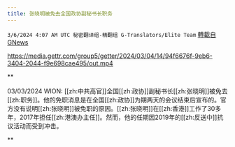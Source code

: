 ```yaml
---
title: 张晓明被免去全国政协副秘书长职务
---
```

`3/6/2024 4:07 AM UTC 秘密翻译组-精翻组 G-Translators/Elite Team` [轉載自GNews](https://gnews.org/articles/2369168)


https://media.gettr.com/group5/getter/2024/03/04/14/94f6676f-9eb6-3404-2044-f9e698cae495/out.mp4


**

03/03/2024 WION: [[zh:中共高官]]全国[[zh:政协]]副秘书长[[zh:张晓明]]被免去[[zh:职务]]。他的免职消息是在全国[[zh:政协]]为期两天的会议结束后宣布的。官方没有说明[[zh:张晓明]]被免职的原因。[[zh:张晓明]]在[[zh:香港]]工作了30多年，2017年担任[[zh:港澳办主任]]。然而，他的任期因2019年的[[zh:反送中]]抗议活动而受到冲击。

**
